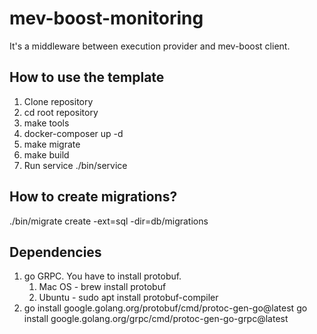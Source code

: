 # mev-boost-monitoring

It's a middleware between execution provider and mev-boost client.

## How to use the template

1.  Clone repository
2.  cd root repository
3.  make tools
4.  docker-composer up -d
5.  make migrate
6.  make build
7.  Run service ./bin/service

## How to create migrations?

./bin/migrate create -ext=sql -dir=db/migrations <your table name>

## Dependencies
1. go GRPC. You have to install protobuf.
   1. Mac OS - brew install protobuf
   2. Ubuntu - sudo apt install protobuf-compiler
2. go install google.golang.org/protobuf/cmd/protoc-gen-go@latest
   go install google.golang.org/grpc/cmd/protoc-gen-go-grpc@latest